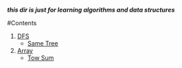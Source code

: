 ___this dir is just for learning algorithms and data structures___

#Contents
1. [DFS](./DFS)</br>
    + [Same Tree](./DFS/SameTree.cpp)</br>
2. [Array](./Array)</br>
    + [Tow Sum](./Two_Sum.cpp)</br>
